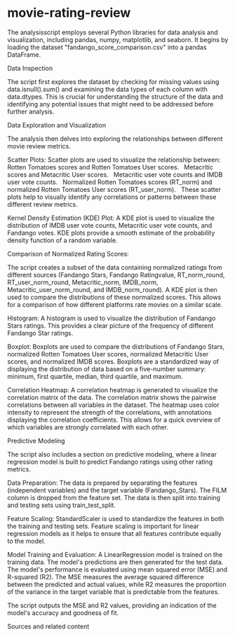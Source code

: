 # movie-rating-review

The analysisscript employs several Python libraries for data analysis and visualization, including pandas, numpy, matplotlib, and seaborn. It begins by loading the dataset "fandango_score_comparison.csv" into a pandas DataFrame.    

Data Inspection

The script first explores the dataset by checking for missing values using data.isnull().sum() and examining the data types of each column with data.dtypes.  This is crucial for understanding the structure of the data and identifying any potential issues that might need to be addressed before further analysis.   

Data Exploration and Visualization

The analysis then delves into exploring the relationships between different movie review metrics.

Scatter Plots: Scatter plots are used to visualize the relationship between:
Rotten Tomatoes scores and Rotten Tomatoes User scores.    
Metacritic scores and Metacritic User scores.    
Metacritic user vote counts and IMDB user vote counts.    
Normalized Rotten Tomatoes scores (RT_norm) and normalized Rotten Tomatoes User scores (RT_user_norm).    
These scatter plots help to visually identify any correlations or patterns between these different review metrics.    

Kernel Density Estimation (KDE) Plot: A KDE plot is used to visualize the distribution of IMDB user vote counts, Metacritic user vote counts, and Fandango votes.  KDE plots provide a smooth estimate of the probability density function of a random variable.    

Comparison of Normalized Rating Scores:

 The script creates a subset of the data containing normalized ratings from different sources (Fandango Stars, Fandango Ratingvalue, RT_norm_round, RT_user_norm_round, Metacritic_norm, IMDB_norm, Metacritic_user_norm_round, and IMDB_norm_round).  A KDE plot is then used to compare the distributions of these normalized scores.  This allows for a comparison of how different platforms rate movies on a similar scale.    

Histogram: A histogram is used to visualize the distribution of Fandango Stars ratings.  This provides a clear picture of the frequency of different Fandango Star ratings.    

Boxplot: Boxplots are used to compare the distributions of Fandango Stars, normalized Rotten Tomatoes User scores, normalized Metacritic User scores, and normalized IMDB scores.  Boxplots are a standardized way of displaying the distribution of data based on a five-number summary: minimum, first quartile, median, third quartile, and maximum.    

Correlation Heatmap: A correlation heatmap is generated to visualize the correlation matrix of the data.  The correlation matrix shows the pairwise correlations between all variables in the dataset.  The heatmap uses color intensity to represent the strength of the correlations, with annotations displaying the correlation coefficients.  This allows for a quick overview of which variables are strongly correlated with each other.    

Predictive Modeling

The script also includes a section on predictive modeling, where a linear regression model is built to predict Fandango ratings using other rating metrics.

Data Preparation: The data is prepared by separating the features (independent variables) and the target variable (Fandango_Stars). The FILM column is dropped from the feature set.  The data is then split into training and testing sets using train_test_split.   

Feature Scaling: StandardScaler is used to standardize the features in both the training and testing sets. Feature scaling is important for linear regression models as it helps to ensure that all features contribute equally to the model.

Model Training and Evaluation: A LinearRegression model is trained on the training data. The model's predictions are then generated for the test data. The model's performance is evaluated using mean squared error (MSE) and R-squared (R2). The MSE measures the average squared difference between the predicted and actual values, while R2 measures the proportion of the variance in the target variable that is predictable from the features.

The script outputs the MSE and R2 values, providing an indication of the model's accuracy and goodness of fit.    


Sources and related content
